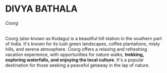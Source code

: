# DIVYA BATHALA
###### Coorg
 Coorg (also known as Kodagu) is a beautiful hill station in the southern part of India. It's known for its lush green landscapes, coffee plantations, misty hills, and serene atmosphere. Coorg offers a relaxing and refreshing vacation experience, with opportunities for nature walks, **trekking, exploring waterfalls, and enjoying the local culture**. It's a popular destination for those seeking a peaceful getaway in the lap of nature.